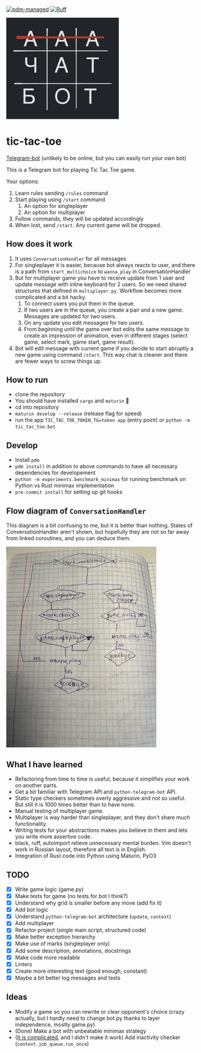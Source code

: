 [![pdm-managed](https://img.shields.io/badge/pdm-managed-blueviolet)](https://pdm-project.org)
[![Ruff](https://img.shields.io/endpoint?url=https://raw.githubusercontent.com/astral-sh/ruff/main/assets/badge/v2.json)](https://github.com/astral-sh/ruff)

<img src="./art/ttt.png" width="300"/>

# tic-tac-toe

[Telegram-bot](https://t.me/tictactoe48573bot) (unlikely to be online, but you can easily run your own bot)

This is a Telegram bot for playing Tic Tac Toe game.

Your options:
1. Learn rules sending `/rules` command
2. Start playing using `/start` command
   1. An option for singleplayer
   2. An option for multiplayer
3. Follow commands, they will be updated accordingly
4. When lost, send `/start`. Any current game will be dropped.

## How does it work

1. It uses `ConversationHandler` for all messages
2. For singleplayer it is easier, because bot always reacts to user, and there is a path from `start_multichoice` to `wanna_play` in ConversationHandler
3. But for multiplayer game you have to receive update from 1 user and update message with inline keyboard for 2 users. So we need shared structures that defined in `multiplayer.py`. Workflow becomes more complicated and a bit hacky.
   1. To connect users you put them in the queue.
   2. If two users are in the queue, you create a pair and a new game. Messages are updated for two users.
   3. On any update you edit messages for two users.
   4. From beginning until the game over bot edits the same message to create an impression of animation, even in different stages (select game, select mark, game start, game result).
4. Bot will edit message with current game if you decide to start abruptly a new game using command `/start`. This way chat is cleaner and there are fewer ways to screw things up.

## How to run

- clone the repository
- You should have installed `cargo` and `maturin` 🦀
- cd into repository
- `maturin develop --release` (release flag for speed)
- run the app `TIC_TAC_TOE_TOKEN_TG=token app` (entry point) or `python -m tic_tac_toe.bot`

## Develop
- Install `pdm`
- `pdm install` in addition to above commands to have all necessary dependencies for developement
- `python -m experiments.benchmark_minimax` for running benchmark on Python vs Rust minimax implementation
- `pre-commit install` for setting up git hooks


## Flow diagram of `ConversationHandler`

This diagram is a bit confusing to me, but it is better than nothing.
States of ConversationHandler aren't shown, but hopefully they are not so far away from linked coroutines, and you can deduce them.

<img src="./art/diagram.jpg" width="400"/>

## What I have learned

- Refactoring from time to time is useful, because it simplifies your work on another parts.
- Get a bit familiar with Telegram API and `python-telegram-bot` API.
- Static type checkers sometimes overly aggressive and not so useful. But still it is 1000 times better than to have none.
- Manual testing of multiplayer game.
- Multiplayer is way harder than singleplayer, and they don't share much functionality.
- Writing tests for your abstractions makes you believe in them and lets you write more assertive code.
- black, ruff, autoimport relieve unnecessary mental burden. Vim doesn't work in Russian layout, therefore all text is in English.
- Integration of Rust code into Python using Maturin, PyO3

## TODO

- [x] Write game logic (game.py)
- [x] Make tests for game (no tests for bot I think?)
- [x] Understand why grid is smaller before any move (add fix it)
- [x] Add bot logic
- [x] Understand `python-telegram-bot` architecture (`update`, `context`)
- [x] Add multiplayer
- [x] Refactor project (single main script, structured code)
- [x] Make better exception hierarchy
- [x] Make use of marks (singleplayer only)
- [x] Add some description, annotations, docstrings
- [x] Make code more readable
- [x] Linters
- [x] Create more interesting text (good enough, constant)
- [x] Maybe a bit better log messages and tests

## Ideas

- Modify a game so you can rewrite or clear opponent's choice (crazy actually, but I hardly need to change bot.py thanks to layer independence, mostly game.py)
- (Done) Make a bot with unbeatable minimax strategy
- ([It is complicated](https://github.com/python-telegram-bot/python-telegram-bot/issues/1907), and I didn't make it work) Add inactivity checker (`context.job_queue.run_once`)
